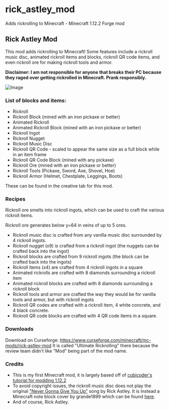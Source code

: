 # rick_astley_mod
 Adds rickrolling to Minecraft - Minecraft 1.12.2 Forge mod

## Rick Astley Mod
This mod adds rickrolling to Minecraft! Some features include a rickroll music disc, animated rickroll items and blocks, rickroll QR code items, and even rickroll ore for making rickroll tools and armor.

****Disclaimer: I am not responsible for anyone that breaks their PC because they raged over getting rickrolled in Minecraft. Prank responsibly.****

![Image](https://i.imgur.com/M4XhKjC.png)

### List of blocks and items:
- Rickroll
- Rickroll Block (mined with an iron pickaxe or better)
- Animated Rickroll
- Animated Rickroll Block (mined with an iron pickaxe or better)
- Rickroll Ingot
- Rickroll Nugget
- Rickroll Music Disc
- Rickroll QR Code - scaled to appear the same size as a full block while in an item frame
- Rickroll QR Code Block (mined with any pickaxe)
- Rickroll Ore (mined with an iron pickaxe or better)
- Rickroll Tools (Pickaxe, Sword, Axe, Shovel, Hoe)
- Rickroll Armor (Helmet, Chestplate, Leggings, Boots)

These can be found in the creative tab for this mod.

### Recipes
Rickroll ore smelts into rickroll ingots, which can be used to craft the various rickroll items.

Rickroll ore generates below y=64 in veins of up to 5 ores.

- Rickroll music disc is crafted from any vanilla music disc surrounded by 4 rickroll ingots.
- Rickroll nugget (x9) is crafted from a rickroll ingot (the nuggets can be crafted back into the ingot)
- Rickroll blocks are crafted from 9 rickroll ingots (the block can be crafted back into the ingots)
- Rickroll items (x4) are crafted from 4 rickroll ingots in a square
- Animated rickrolls are crafted with 8 diamonds surrounding a rickroll item
- Animated rickroll blocks are crafted with 8 diamonds surrounding a rickroll block
- Rickroll tools and armor are crafted the way they would be for vanilla tools and armor, but with rickroll ingots
- Rickroll QR codes are crafted with a rickroll item, 4 white concrete, and 4 black concrete.
- Rickroll QR code blocks are crafted with 4 QR code items in a square.

### Downloads
Download on Curseforge: https://www.curseforge.com/minecraft/mc-mods/rick-astley-mod
It is called "Ultimate Rickrolling" there because the review team didn't like "Mod" being part of the mod name.

### Credits
- This is my first Minecraft mod, it is largely based off of [cubicoder's tutorial for modding 1.12.2](https://cubicoder.github.io/tutorials/1-12-2/tutorials/)
- To avoid copyright issues, the rickroll music disc does not play the original ["Never Gonna Give You Up"](https://youtu.be/dQw4w9WgXcQ) song by Rick Astley. It is instead a Minecraft note block cover by grande1899 which can be found [here](https://youtu.be/lXCCv8MEYiU).
- And of course, Rick Astley.
